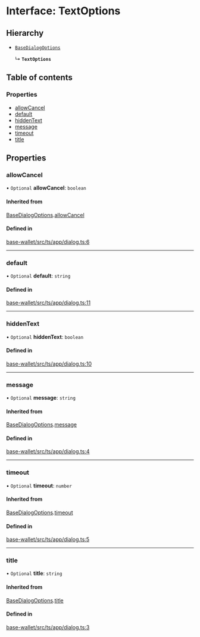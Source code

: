 # Interface: TextOptions

## Hierarchy

- [`BaseDialogOptions`](BaseDialogOptions.md)

  ↳ **`TextOptions`**

## Table of contents

### Properties

- [allowCancel](TextOptions.md#allowcancel)
- [default](TextOptions.md#default)
- [hiddenText](TextOptions.md#hiddentext)
- [message](TextOptions.md#message)
- [timeout](TextOptions.md#timeout)
- [title](TextOptions.md#title)

## Properties

### allowCancel

• `Optional` **allowCancel**: `boolean`

#### Inherited from

[BaseDialogOptions](BaseDialogOptions.md).[allowCancel](BaseDialogOptions.md#allowcancel)

#### Defined in

[base-wallet/src/ts/app/dialog.ts:6](https://gitlab.com/i3-market/code/wp3/t3.2/i3m-wallet-monorepo/-/blob/4ce12c4/packages/base-wallet/src/ts/app/dialog.ts#L6)

___

### default

• `Optional` **default**: `string`

#### Defined in

[base-wallet/src/ts/app/dialog.ts:11](https://gitlab.com/i3-market/code/wp3/t3.2/i3m-wallet-monorepo/-/blob/4ce12c4/packages/base-wallet/src/ts/app/dialog.ts#L11)

___

### hiddenText

• `Optional` **hiddenText**: `boolean`

#### Defined in

[base-wallet/src/ts/app/dialog.ts:10](https://gitlab.com/i3-market/code/wp3/t3.2/i3m-wallet-monorepo/-/blob/4ce12c4/packages/base-wallet/src/ts/app/dialog.ts#L10)

___

### message

• `Optional` **message**: `string`

#### Inherited from

[BaseDialogOptions](BaseDialogOptions.md).[message](BaseDialogOptions.md#message)

#### Defined in

[base-wallet/src/ts/app/dialog.ts:4](https://gitlab.com/i3-market/code/wp3/t3.2/i3m-wallet-monorepo/-/blob/4ce12c4/packages/base-wallet/src/ts/app/dialog.ts#L4)

___

### timeout

• `Optional` **timeout**: `number`

#### Inherited from

[BaseDialogOptions](BaseDialogOptions.md).[timeout](BaseDialogOptions.md#timeout)

#### Defined in

[base-wallet/src/ts/app/dialog.ts:5](https://gitlab.com/i3-market/code/wp3/t3.2/i3m-wallet-monorepo/-/blob/4ce12c4/packages/base-wallet/src/ts/app/dialog.ts#L5)

___

### title

• `Optional` **title**: `string`

#### Inherited from

[BaseDialogOptions](BaseDialogOptions.md).[title](BaseDialogOptions.md#title)

#### Defined in

[base-wallet/src/ts/app/dialog.ts:3](https://gitlab.com/i3-market/code/wp3/t3.2/i3m-wallet-monorepo/-/blob/4ce12c4/packages/base-wallet/src/ts/app/dialog.ts#L3)
